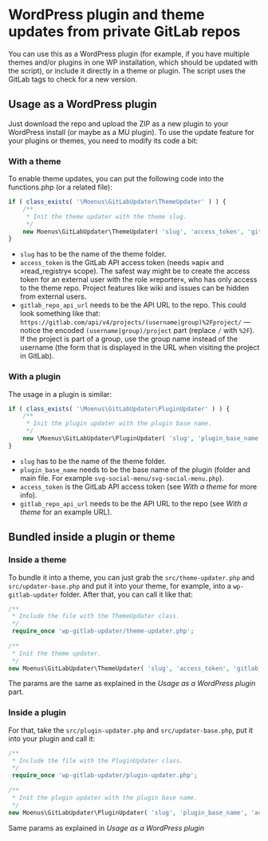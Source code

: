# WordPress plugin and theme updates from private GitLab repos

You can use this as a WordPress plugin (for example, if you have 
multiple themes and/or plugins in one WP installation, which 
should be updated with the script), or include it directly in a theme or plugin.
The script uses the GitLab tags to check for a new version.

## Usage as a WordPress plugin

Just download the repo and upload the ZIP as a new plugin to 
your WordPress install (or maybe as a MU plugin). To use the 
update feature for your plugins or themes, you need to modify its code a bit:

### With a theme

To enable theme updates, you can put the following code into 
the functions.php (or a related file):
```php
if ( class_exists( '\Moenus\GitLabUpdater\ThemeUpdater' ) ) {
    /**
     * Init the theme updater with the theme slug.
     */
    new Moenus\GitLabUpdater\ThemeUpdater( 'slug', 'access_token', 'gitlab_repo_api_url' );
}
```
* `slug` has to be the name of the theme folder.
* `access_token` is the GitLab API access token 
(needs »api« and »read_registry« scope). The safest way 
might be to create the access token for an external user with 
the role »reporter«, who has only access to the theme repo. 
Project features like wiki and issues can be hidden from external users.
* `gitlab_repo_api_url` needs to be the API URL to the repo. 
This could look something like that: `https://gitlab.com/api/v4/projects/(username|group)%2Fproject/` 
— notice the encoded `(username|group)/project` part (replace `/` with `%2F`). If the project is part
of a group, use the group name instead of the username (the form that is displayed
in the URL when visiting the project in GitLab).

### With a plugin

The usage in a plugin is similar:

```php
if ( class_exists( '\Moenus\GitLabUpdater\PluginUpdater' ) ) {
    /**
     * Init the plugin updater with the plugin base name.
     */
    new \Moenus\GitLabUpdater\PluginUpdater( 'slug', 'plugin_base_name', 'access_token', 'gitlab_repo_api_url' );
}
```
* `slug` has to be the name of the theme folder.
* `plugin_base_name` needs to be the base name of the plugin 
(folder and main file. For example `svg-social-menu/svg-social-menu.php`).
* `access_token` is the GitLab API access token (see _With a theme_ for more info).
* `gitlab_repo_api_url` needs to be the API URL to the repo (see _With a theme_ for an example URL).

## Bundled inside a plugin or theme

### Inside a theme

To bundle it into a theme, you can just grab the `src/theme-updater.php` 
and `src/updater-base.php` and put it into your theme, for example, 
into a `wp-gitlab-updater` folder. After that, you can call it like that:

```php
/**
 * Include the file with the ThemeUpdater class.
 */
 require_once 'wp-gitlab-updater/theme-updater.php';
  
/**
 * Init the theme updater.
 */
new Moenus\GitLabUpdater\ThemeUpdater( 'slug', 'access_token', 'gitlab_repo_api_url' );
```

The params are the same as explained in the _Usage as a WordPress plugin_ part. 

### Inside a plugin

For that, take the `src/plugin-updater.php` and `src/updater-base.php`, 
put it into your plugin and call it:

```php
/**
 * Include the file with the PluginUpdater class.
 */
 require_once 'wp-gitlab-updater/plugin-updater.php';
  
/**
 * Init the plugin updater with the plugin base name.
 */
new Moenus\GitLabUpdater\PluginUpdater( 'slug', 'plugin_base_name', 'access_token', 'gitlab_repo_api_url' );
```

Same params as explained in _Usage as a WordPress plugin_
